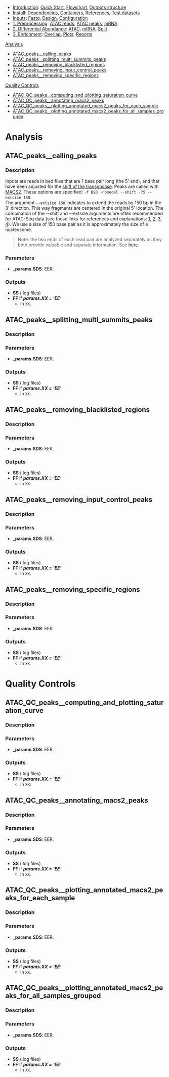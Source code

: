 

* [Introduction](/README.md): [Quick Start](/docs/1_Intro/Quick_start.md), [Flowchart](/docs/1_Intro/Flowchart.md), [Outputs structure](/docs/1_Intro/Outputs_structure.md)
* [Install](/docs/2_Install/2_Install.md): [Dependencies](/docs/2_Install/Dependencies.md), [Containers](/docs/2_Install/Containers.md), [References](/docs/2_Install/References.md), [Test datasets](/docs/2_Install/Test_datasets.md)
* [Inputs](/docs/3_Inputs/3_Inputs.md): [Fastq](/docs/3_Inputs/Fastq.md), [Design](/docs/3_Inputs/Design.md), [Configuration](/docs/3_Inputs/Configuration.md)
* [1. Preprocessing](/docs/4_Prepro/4_Prepro.md): [ATAC reads](/docs/4_Prepro/ATAC_reads.md), [ATAC peaks](/docs/4_Prepro/ATAC_peaks.md), [mRNA](/docs/4_Prepro/mRNA.md)
* [2. Differential Abundance](/docs/5_DA/5_DA.md): [ATAC](/docs/5_DA/DA_ATAC.md), [mRNA](/docs/5_DA/DA_mRNA.md), [Split](/docs/5_DA/Split.md)
* [3. Enrichment](/docs/6_Enrich/6_Enrich.md): [Overlap](/docs/6_Enrich/Overlap.md), [Plots](/docs/6_Enrich/Plots.md), [Reports](/docs/6_Enrich/Reports.md)

[](END_OF_MENU)

[Analysis](#Analysis)
 - [ATAC_peaks__calling_peaks](#ATAC_peaks__calling_peaks)
 - [ATAC_peaks__splitting_multi_summits_peaks](#ATAC_peaks__splitting_multi_summits_peaks)
 - [ATAC_peaks__removing_blacklisted_regions](#ATAC_peaks__removing_blacklisted_regions)
 - [ATAC_peaks__removing_input_control_peaks](#ATAC_peaks__removing_input_control_peaks)
 - [ATAC_peaks__removing_specific_regions](#ATAC_peaks__removing_specific_regions)

[Quality Controls](#Quality-Controls)
 - [ATAC_QC_peaks__computing_and_plotting_saturation_curve](#ATAC_QC_peaks__computing_and_plotting_saturation_curve)
 - [ATAC_QC_peaks__annotating_macs2_peaks](#ATAC_QC_peaks__annotating_macs2_peaks)
 - [ATAC_QC_peaks__plotting_annotated_macs2_peaks_for_each_sample](#ATAC_QC_peaks__plotting_annotated_macs2_peaks_for_each_sample)
 - [ATAC_QC_peaks__plotting_annotated_macs2_peaks_for_all_samples_grouped](#ATAC_QC_peaks__plotting_annotated_macs2_peaks_for_all_samples_grouped)


# Analysis

## ATAC_peaks__calling_peaks

### Description
Inputs are reads in bed files that are 1 base pair long (the 5' end), and that have been adjusted for the [shift of the transposase](https://doi.org/10.1038/nmeth.2688).
Peaks are called with [MACS2](https://doi.org/10.1186/gb-2008-9-9-r137). These options are specified: `-f BED -nomodel --shift -75 --extsize 150`.  
The argument `--extsize 150` indicates to extend the reads by 150 bp in the 3' direction. This way fragments are centered in the original 5' location. 
The combination of the --shift and --extsize arguments are often recommended for ATAC-Seq data (see these links for references and explanations: [1](https://groups.google.com/g/macs-announcement/c/4OCE59gkpKY/m/v9Tnh9jWriUJ), [2](https://github.com/macs3-project/MACS/issues/145#issuecomment-742593158), [3](https://github.com/macs3-project/MACS/discussions/435), [4](https://twitter.com/XiChenUoM/status/1336658454866325506)).
We use a size of 150 base pair as it is approximately the size of a nucleosome. 

> Note: the two ends of each read pair are analyzed separately as they both provide valuable and separate information. See [here](https://twitter.com/XiChenUoM/status/1336658454866325506).


### Parameters
- **_params.SDS**: EER.

### Outputs
- **SS** (.log files)
- **FF** if **_params.XX = 'EE'_**
  - in `XX`.


## ATAC_peaks__splitting_multi_summits_peaks

### Description

### Parameters
- **_params.SDS**: EER.

### Outputs
- **SS** (.log files)
- **FF** if **_params.XX = 'EE'_**
  - in `XX`.


## ATAC_peaks__removing_blacklisted_regions

### Description

### Parameters
- **_params.SDS**: EER.

### Outputs
- **SS** (.log files)
- **FF** if **_params.XX = 'EE'_**
  - in `XX`.


## ATAC_peaks__removing_input_control_peaks

### Description

### Parameters
- **_params.SDS**: EER.

### Outputs
- **SS** (.log files)
- **FF** if **_params.XX = 'EE'_**
  - in `XX`.


## ATAC_peaks__removing_specific_regions

### Description

### Parameters
- **_params.SDS**: EER.

### Outputs
- **SS** (.log files)
- **FF** if **_params.XX = 'EE'_**
  - in `XX`.





# Quality Controls

## ATAC_QC_peaks__computing_and_plotting_saturation_curve

### Description

### Parameters
- **_params.SDS**: EER.

### Outputs
- **SS** (.log files)
- **FF** if **_params.XX = 'EE'_**
  - in `XX`.


## ATAC_QC_peaks__annotating_macs2_peaks

### Description

### Parameters
- **_params.SDS**: EER.

### Outputs
- **SS** (.log files)
- **FF** if **_params.XX = 'EE'_**
  - in `XX`.


## ATAC_QC_peaks__plotting_annotated_macs2_peaks_for_each_sample

### Description

### Parameters
- **_params.SDS**: EER.

### Outputs
- **SS** (.log files)
- **FF** if **_params.XX = 'EE'_**
  - in `XX`.


## ATAC_QC_peaks__plotting_annotated_macs2_peaks_for_all_samples_grouped

### Description

### Parameters
- **_params.SDS**: EER.

### Outputs
- **SS** (.log files)
- **FF** if **_params.XX = 'EE'_**
  - in `XX`.


